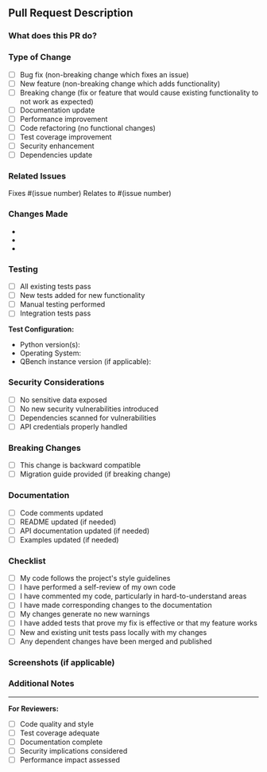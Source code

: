 ## Pull Request Description

### What does this PR do?
<!-- Brief description of the changes made -->

### Type of Change
<!-- Mark with an `x` all that apply -->
- [ ] Bug fix (non-breaking change which fixes an issue)
- [ ] New feature (non-breaking change which adds functionality)
- [ ] Breaking change (fix or feature that would cause existing functionality to not work as expected)
- [ ] Documentation update
- [ ] Performance improvement
- [ ] Code refactoring (no functional changes)
- [ ] Test coverage improvement
- [ ] Security enhancement
- [ ] Dependencies update

### Related Issues
<!-- Link to any related GitHub issues -->
Fixes #(issue number)
Relates to #(issue number)

### Changes Made
<!-- Detailed list of changes -->
- 
- 
- 

### Testing
<!-- Describe the tests you ran to verify your changes -->
- [ ] All existing tests pass
- [ ] New tests added for new functionality
- [ ] Manual testing performed
- [ ] Integration tests pass

**Test Configuration:**
- Python version(s): 
- Operating System: 
- QBench instance version (if applicable): 

### Security Considerations
<!-- Any security implications of this change -->
- [ ] No sensitive data exposed
- [ ] No new security vulnerabilities introduced
- [ ] Dependencies scanned for vulnerabilities
- [ ] API credentials properly handled

### Breaking Changes
<!-- If this is a breaking change, describe what breaks and migration path -->
- [ ] This change is backward compatible
- [ ] Migration guide provided (if breaking change)

### Documentation
<!-- Documentation updates -->
- [ ] Code comments updated
- [ ] README updated (if needed)
- [ ] API documentation updated (if needed)
- [ ] Examples updated (if needed)

### Checklist
<!-- Mark with an `x` all completed items -->
- [ ] My code follows the project's style guidelines
- [ ] I have performed a self-review of my own code
- [ ] I have commented my code, particularly in hard-to-understand areas
- [ ] I have made corresponding changes to the documentation
- [ ] My changes generate no new warnings
- [ ] I have added tests that prove my fix is effective or that my feature works
- [ ] New and existing unit tests pass locally with my changes
- [ ] Any dependent changes have been merged and published

### Screenshots (if applicable)
<!-- Add screenshots to help explain your changes -->

### Additional Notes
<!-- Any additional information that reviewers should know -->

---

**For Reviewers:**
- [ ] Code quality and style
- [ ] Test coverage adequate
- [ ] Documentation complete
- [ ] Security implications considered
- [ ] Performance impact assessed
